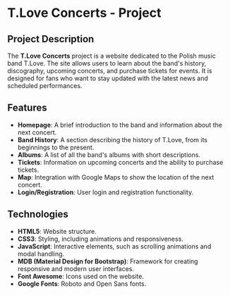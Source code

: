 # T.Love Concerts - Project

## Project Description
The **T.Love Concerts** project is a website dedicated to the Polish music band T.Love. The site allows users to learn about the band's history, discography, upcoming concerts, and purchase tickets for events. It is designed for fans who want to stay updated with the latest news and scheduled performances.

## Features
- **Homepage**: A brief introduction to the band and information about the next concert.
- **Band History**: A section describing the history of T.Love, from its beginnings to the present.
- **Albums**: A list of all the band's albums with short descriptions.
- **Tickets**: Information on upcoming concerts and the ability to purchase tickets.
- **Map**: Integration with Google Maps to show the location of the next concert.
- **Login/Registration**: User login and registration functionality.

## Technologies
- **HTML5**: Website structure.
- **CSS3**: Styling, including animations and responsiveness.
- **JavaScript**: Interactive elements, such as scrolling animations and modal handling.
- **MDB (Material Design for Bootstrap)**: Framework for creating responsive and modern user interfaces.
- **Font Awesome**: Icons used on the website.
- **Google Fonts**: Roboto and Open Sans fonts.

